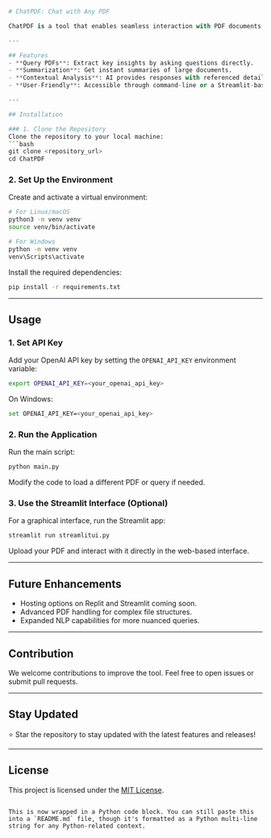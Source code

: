```python
# ChatPDF: Chat with Any PDF  

ChatPDF is a tool that enables seamless interaction with PDF documents using AI. Upload a PDF to ask questions, extract information, and summarize content instantly, complete with references.  

---

## Features  
- **Query PDFs**: Extract key insights by asking questions directly.  
- **Summarization**: Get instant summaries of large documents.  
- **Contextual Analysis**: AI provides responses with referenced details from the PDF.  
- **User-Friendly**: Accessible through command-line or a Streamlit-based web interface.  

---

## Installation  

### 1. Clone the Repository  
Clone the repository to your local machine:  
```bash  
git clone <repository_url>  
cd ChatPDF  
```  

### 2. Set Up the Environment  
Create and activate a virtual environment:  
```bash  
# For Linux/macOS  
python3 -m venv venv  
source venv/bin/activate  

# For Windows  
python -m venv venv  
venv\Scripts\activate  
```  

Install the required dependencies:  
```bash  
pip install -r requirements.txt  
```  

---

## Usage  

### 1. Set API Key  
Add your OpenAI API key by setting the `OPENAI_API_KEY` environment variable:  
```bash  
export OPENAI_API_KEY=<your_openai_api_key>  
```  
On Windows:  
```bash  
set OPENAI_API_KEY=<your_openai_api_key>  
```  

### 2. Run the Application  
Run the main script:  
```bash  
python main.py  
```  
Modify the code to load a different PDF or query if needed.  

### 3. Use the Streamlit Interface (Optional)  
For a graphical interface, run the Streamlit app:  
```bash  
streamlit run streamlitui.py  
```  

Upload your PDF and interact with it directly in the web-based interface.  

---

## Future Enhancements  
- Hosting options on Replit and Streamlit coming soon.  
- Advanced PDF handling for complex file structures.  
- Expanded NLP capabilities for more nuanced queries.  

---

## Contribution  
We welcome contributions to improve the tool. Feel free to open issues or submit pull requests.  

---

## Stay Updated  
⭐ Star the repository to stay updated with the latest features and releases!  

---

## License  
This project is licensed under the [MIT License](LICENSE).  
``` 

This is now wrapped in a Python code block. You can still paste this into a `README.md` file, though it's formatted as a Python multi-line string for any Python-related context.
